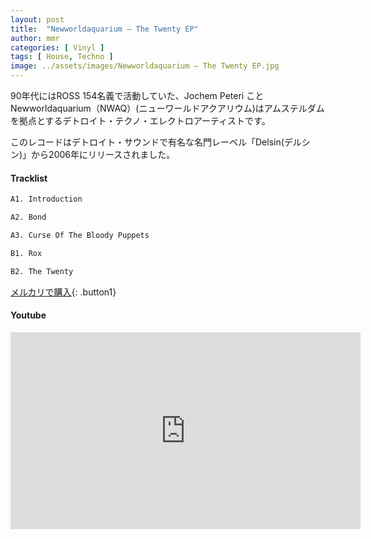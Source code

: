 ```yaml
---
layout: post
title:  "Newworldaquarium – The Twenty EP"
author: mmr
categories: [ Vinyl ]
tags: [ House, Techno ]
image: ../assets/images/Newworldaquarium – The Twenty EP.jpg
---
```


90年代にはROSS 154名義で活動していた、Jochem Peteri ことNewworldaquarium（NWAQ）(ニューワールドアクアリウム)はアムステルダムを拠点とするデトロイト・テクノ・エレクトロアーティストです。

このレコードはデトロイト・サウンドで有名な名門レーベル「Delsin(デルシン)」から2006年にリリースされました。

#### Tracklist
```md
A1. Introduction

A2. Bond

A3. Curse Of The Bloody Puppets

B1. Rox

B2. The Twenty
```

[メルカリで購入](https://jp.mercari.com/item/m48201041722?afid=6142608987){: .button1}

#### Youtube
<iframe width="560" height="315" src="https://www.youtube.com/embed/X8jJzS380Pg?si=VOsfle2pxHsl5AnI" title="YouTube video player" frameborder="0" allow="accelerometer; autoplay; clipboard-write; encrypted-media; gyroscope; picture-in-picture; web-share" referrerpolicy="strict-origin-when-cross-origin" allowfullscreen></iframe>